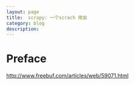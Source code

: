 ```yaml
---
layout: page
title:	scrapy: 一个scrach 爬虫
category: blog
description: 
---
```

# Preface
http://www.freebuf.com/articles/web/59071.html
